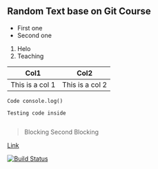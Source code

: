 ## Random Text base on Git Course

- First one
- Second one

1. Helo
2. Teaching

| Col1 | Col2 |
| ---- | ---- |
| This is a col 1 | This is a col 2 | 

`Code console.log()`

```
Testing code inside


```


> Blocking
> Second Blocking


[Link](http://google.com)

[![Build Status](https://travis-ci.org/joemccann/dillinger.svg?branch=master)](https://travis-ci.org/joemccann/dillinger)